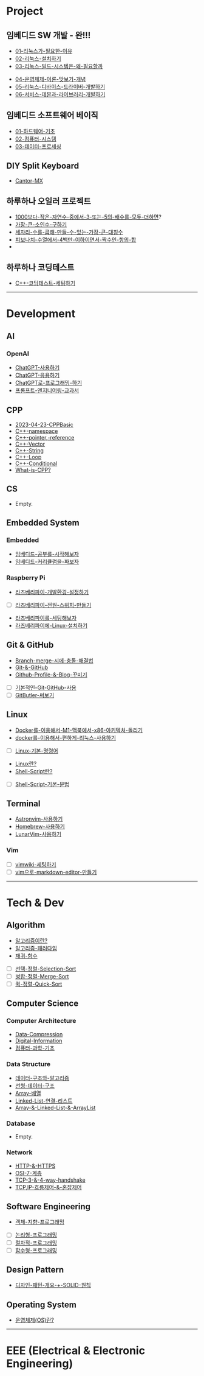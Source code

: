 # Project

## 임베디드 SW 개발 - 완!!!

- [01-리눅스가-필요한-이유](01-리눅스가-필요한-이유.md)
- [02-리눅스-설치하기](02-리눅스-설치하기)
- [03-리눅스-빌드-시스템은-왜-필요할까](03-리눅스-빌드-시스템은-왜-필요할까)
* [04-운영체제-이론-맛보기-개념](04-운영체제-이론-맛보기-개념)
* [05-리눅스-디바이스-드라이버-개발하기](05-리눅스-디바이스-드라이버-개발하기)
* [06-서비스-데몬과-라이브러리-개발하기](06-서비스-데몬과-라이브러리-개발하기)

## 임베디드 소프트웨어 베이직

- [01-하드웨어-기초](01-하드웨어-기초)
- [02-컴퓨터-시스템](02-컴퓨터-시스템)
- [03-데이터-프로세싱](03-데이터-프로세싱)

## DIY Split Keyboard

- [Cantor-MX](Cantor-MX)

## 하루하나 오일러 프로젝트

- [1000보다-작은-자연수-중에서-3-또는-5의-배수를-모두-더하면](1000보다-작은-자연수-중에서-3-또는-5의-배수를-모두-더하면)?
- [가장-큰-소인수-구하기](가장-큰-소인수-구하기)
- [세자리-수를-곱해-만들-수-있는-가장-큰-대칭수](세자리-수를-곱해-만들-수-있는-가장-큰-대칭수)
- [피보나치-수열에서-4백만-이하이면서-짝수인-항의-합](피보나치-수열에서-4백만-이하이면서-짝수인-항의-합)
-

## 하루하나 코딩테스트

- [C++-코딩테스트-세팅하기](C++-코딩테스트-세팅하기)

---

# Development

## AI

### OpenAI

- [ChatGPT-사용하기](ChatGPT-사용하기)
- [ChatGPT-응용하기](ChatGPT-응용하기)
- [ChatGPT로-프로그래밍-하기](ChatGPT로-프로그래밍-하기)
- [프롬프트-엔지니어링-교과서](프롬프트-엔지니어링-교과서)

## CPP

- [2023-04-23-CPPBasic](2023-04-23-CPPBasic)
- [C++-namespace](C++-namespace)
- [C++-pointer,-reference](C++-pointer,-reference)
- [C++-Vector](C++-Vector)
- [C++-String](C++-String)
- [C++-Loop](C++-Loop)
- [C++-Conditional](C++-Conditional)
- [What-is-CPP?](What-is-CPP?)

## CS

- Empty.

## Embedded System

### Embedded

- [임베디드-공부를-시작해보자](임베디드-공부를-시작해보자)
- [임베디드-커리큘럼을-짜보자](임베디드-커리큘럼을-짜보자)

### Raspberry Pi

- [라즈베리파이-개발환경-설정하기](라즈베리파이-개발환경-설정하기)
- [ ] [라즈베리파이-전원-스위치-만들기](라즈베리파이-전원-스위치-만들기)
- [라즈베리파이를-세팅해보자](라즈베리파이를-세팅해보자)
- [라즈베리파이에-Linux-설치하기](라즈베리파이에-Linux-설치하기)

## Git & GitHub

- [Branch-merge-시에-충돌-해결법](Branch-merge-시에-충돌-해결법)
- [Git-&-GitHub](Git-&-GitHub)
- [Github-Profile-&-Blog-꾸미기](Github-Profile-&-Blog-꾸미기)
- [ ] [기본적인-Git-GitHub-사용](기본적인-Git-GitHub-사용)
- [ ] [GitButler-써보기](GitButler-써보기)

## Linux

- [Docker를-이용해서-M1-맥북에서-x86-아키텍처-돌리기](Docker를-이용해서-M1-맥북에서-x86-아키텍처-돌리기)
- [docker를-이용해서-편하게-리눅스-사용하기](docker를-이용해서-편하게-리눅스-사용하기)
- [ ] [Linux-기본-명령어](Linux-기본-명령어)
- [Linux란?](Linux란?)
- [Shell-Script란?](Shell-Script란?)
- [ ] [Shell-Script-기본-문법](Shell-Script-기본-문법)

## Terminal

- [Astronvim-사용하기](Astronvim-사용하기)
- [Homebrew-사용하기](Homebrew-사용하기)
- [LunarVim-사용하기](LunarVim-사용하기)

### Vim

- [ ] [vimwiki-세팅하기](vimwiki-세팅하기)
- [ ] [vim으로-markdown-editor-만들기](vim으로-markdown-editor-만들기)

---

# Tech & Dev

## Algorithm

- [알고리즘이란?](알고리즘이란?)
- [알고리즘-패러다임](알고리즘-패러다임)
- [재귀-함수](재귀-함수)
- [ ] [선택-정렬-Selection-Sort](선택-정렬-Selection-Sort>)
- [ ] [병합-정렬-Merge-Sort](병합-정렬-Merge-Sort)
- [ ] [퀵-정렬-Quick-Sort](퀵-정렬-Quick-Sort)

## Computer Science

### Computer Architecture

- [Data-Compression](Data-Compression)
- [Digital-Information](Digital-Information)
- [컴퓨터-과학-기초](컴퓨터-과학-기초)

### Data Structure

- [데이터-구조와-알고리즘](데이터-구조와-알고리즘)
- [선형-데이터-구조](선형-데이터-구조)
- [Array-배열](Array-배열)
- [Linked-List-연결-리스트](Linked-List-연결-리스트)
- [Array-&-Linked-List-&-ArrayList](Array-&-Linked-List-&-ArrayList)

### Database

- Empty.

### Network

- [HTTP-&-HTTPS](HTTP-&-HTTPS)
- [OSI-7-계층](OSI-7-계층)
- [TCP-3-&-4-way-handshake](TCP-3-&-4-way-handshake)
- [TCP,IP-흐름제어-&-혼잡제어](TCP,IP-흐름제어-&-혼잡제어)

## Software Engineering

- [객체-지향-프로그래밍](객체-지향-프로그래밍)
- [ ] [논리형-프로그래밍](논리형-프로그래밍)
- [ ] [절차적-프로그래밍](절차적-프로그래밍)
- [ ] [함수형-프로그래밍](함수형-프로그래밍)

## Design Pattern

- [디자인-패턴-개요-+-SOLID-원칙](디자인-패턴-개요-+-SOLID-원칙)

## Operating System

- [운영체제(OS)란?](<운영체제(OS)란?>)

---

# EEE (Electrical & Electronic Engineering)
